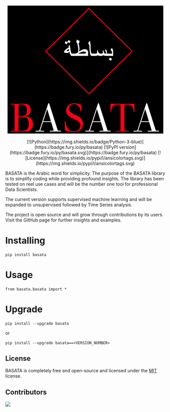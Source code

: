 <p align="center">
  <img width="491" alt="basata" src="https://github.com/sg-tarek/BASATA/blob/main/logo.png">
</p>

<p align="center">
    [![Python](https://img.shields.io/badge/Python-3-blue)](https://badge.fury.io/py/basata) 
    [![PyPI version](https://badge.fury.io/py/basata.svg)](https://badge.fury.io/py/basata) 
    [![License](https://img.shields.io/pypi/l/ansicolortags.svg)](https://img.shields.io/pypi/l/ansicolortags.svg) 
</p>

BASATA is the Arabic word for simplicity. The purpose of the BASATA library is to simplify coding while providing profound insights.
The library has been tested on reel use cases and will be the number one tool for professional Data Scientists.

The current version supports supervised machine learning and will be expanded to unsupervised followed by Time Series analysis.

The project is open source and will grow through contributions by its users. Visit the GitHub page for further insights and examples.

Installing
============

    pip install basata

Usage
=====

    from basata.basata import *

Upgrade
=====

    pip install --upgrade basata

or

    pip install --upgrade basata==<VERSION_NUMBER>


## License
BASATA is completely free and open-source and licensed under the [MIT](https://github.com/sg-tarek/BASATA/blob/main/LICENSE.txt) license. 

## Contributors
<a href="https://github.com/sg-tarek/BASATA/graphs/contributors">
  <img src="https://contributors-img.web.app/image?repo=sg-tarek/BASATA" width = 100/>
</a>